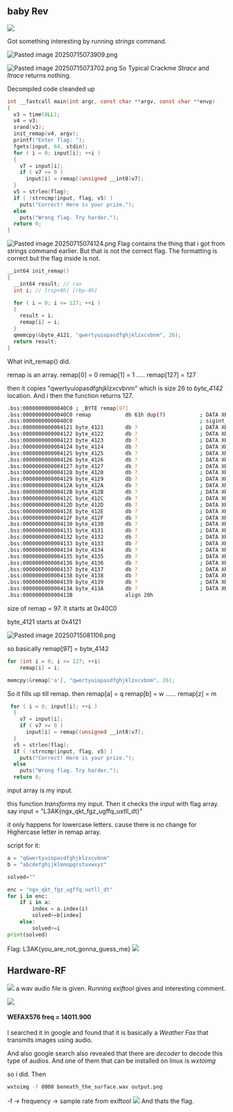 ## baby Rev
![](../attachments/Pasted%20image%2020250715145632.png)

Got something interesting by running *strings* command.

![Pasted image 20250715073909.png](../attachments/Pasted%20image%2020250715073909.png)

![Pasted image 20250715073702.png](../attachments/Pasted%20image%2020250715073702.png)
So Typical Crackme
*Strace* and *ltrace* returns nothing.

Decompiled code cleanded up
```C
int __fastcall main(int argc, const char **argv, const char **envp)
{
  v3 = time(0LL);
  v4 = v3;
  srand(v3);
  init_remap(v4, argv);
  printf("Enter flag: ");
  fgets(input, 64, stdin);
  for ( i = 0; input[i]; ++i )
  {
    v7 = input[i];
    if ( v7 >= 0 )
      input[i] = remap[(unsigned __int8)v7];
  }
  v5 = strlen(flag);
  if ( !strncmp(input, flag, v5) )
    puts("Correct! Here is your prize.");
  else
    puts("Wrong flag. Try harder.");
  return 0;
}
```

![Pasted image 20250715074124.png](../attachments/Pasted%20image%2020250715074124.png)
Flag contains the thing that i got from strings command earlier. But that is not the correct flag. The formatting is correct but the flag inside is not.


```c
__int64 init_remap()
{
  __int64 result; // rax
  int i; // [rsp+0h] [rbp-4h]

  for ( i = 0; i <= 127; ++i )
  {
    result = i;
    remap[i] = i;
  }
  qmemcpy(&byte_4121, "qwertyuiopasdfghjklzxcvbnm", 26);
  return result;
}
```

What init_remap() did.

remap is an array. 
remap[0] = 0
remap[1] = 1
.....
remap[127] = 127

then it copies "qwertyuiopasdfghjklzxcvbnm" which is size 26 to *byte_4142* location. And i
then the function returns 127.

```bash
.bss:00000000000040C0 ; _BYTE remap[97]
.bss:00000000000040C0 remap           db 61h dup(?)           ; DATA XREF: init_remap+1B↑o
.bss:00000000000040C0                                         ; sigint_handler+6D↑o ...
.bss:0000000000004121 byte_4121       db ?                    ; DATA XREF: init_remap+2F↑w
.bss:0000000000004122 byte_4122       db ?                    ; DATA XREF: init_remap+36↑w
.bss:0000000000004123 byte_4123       db ?                    ; DATA XREF: init_remap+3D↑w
.bss:0000000000004124 byte_4124       db ?                    ; DATA XREF: init_remap+44↑w
.bss:0000000000004125 byte_4125       db ?                    ; DATA XREF: init_remap+4B↑w
.bss:0000000000004126 byte_4126       db ?                    ; DATA XREF: init_remap+52↑w
.bss:0000000000004127 byte_4127       db ?                    ; DATA XREF: init_remap+59↑w
.bss:0000000000004128 byte_4128       db ?                    ; DATA XREF: init_remap+60↑w
.bss:0000000000004129 byte_4129       db ?                    ; DATA XREF: init_remap+67↑w
.bss:000000000000412A byte_412A       db ?                    ; DATA XREF: init_remap+6E↑w
.bss:000000000000412B byte_412B       db ?                    ; DATA XREF: init_remap+75↑w
.bss:000000000000412C byte_412C       db ?                    ; DATA XREF: init_remap+7C↑w
.bss:000000000000412D byte_412D       db ?                    ; DATA XREF: init_remap+83↑w
.bss:000000000000412E byte_412E       db ?                    ; DATA XREF: init_remap+8A↑w
.bss:000000000000412F byte_412F       db ?                    ; DATA XREF: init_remap+91↑w
.bss:0000000000004130 byte_4130       db ?                    ; DATA XREF: init_remap+98↑w
.bss:0000000000004131 byte_4131       db ?                    ; DATA XREF: init_remap+9F↑w
.bss:0000000000004132 byte_4132       db ?                    ; DATA XREF: init_remap+A6↑w
.bss:0000000000004133 byte_4133       db ?                    ; DATA XREF: init_remap+AD↑w
.bss:0000000000004134 byte_4134       db ?                    ; DATA XREF: init_remap+B4↑w
.bss:0000000000004135 byte_4135       db ?                    ; DATA XREF: init_remap+BB↑w
.bss:0000000000004136 byte_4136       db ?                    ; DATA XREF: init_remap+C2↑w
.bss:0000000000004137 byte_4137       db ?                    ; DATA XREF: init_remap+C9↑w
.bss:0000000000004138 byte_4138       db ?                    ; DATA XREF: init_remap+D0↑w
.bss:0000000000004139 byte_4139       db ?                    ; DATA XREF: init_remap+D7↑w
.bss:000000000000413A byte_413A       db ?                    ; DATA XREF: init_remap+DE↑w
.bss:000000000000413B                 align 20h

```

size of remap = 97.
It starts at 0x40C0

byte_4121 starts at 0x4121

![Pasted image 20250715081106.png](../attachments/Pasted%20image%2020250715081106.png)

so basically remap[97] = byte_4142

```c
for (int i = 0; i <= 127; ++i)
    remap[i] = i;

memcpy(&remap['a'], "qwertyuiopasdfghjklzxcvbnm", 26);

```

So it fills up till remap. then
remap[a] = q
remap[b] = w
......
remap[z] = m


```c
 for ( i = 0; input[i]; ++i )
  {
    v7 = input[i];
    if ( v7 >= 0 )
      input[i] = remap[(unsigned __int8)v7];
  }
  v5 = strlen(flag);
  if ( !strncmp(input, flag, v5) )
    puts("Correct! Here is your prize.");
  else
    puts("Wrong flag. Try harder.");
  return 0;
```
input array is my input.

this function *transforms* my input. Then it checks the input with flag array.
say input = "L3AK{ngx_qkt_fgz_ugffq_uxtll_dt}"

it only happens for lowercase letters. cause there is no change for Highercase letter in remap array.

script for it:
```python
a = "qGwertyuiopasdfghjklzxcvbnm"
b = "abcdefghijklmnopqrstuvwxyz"

solved=""

enc = "ngx_qkt_fgz_ugffq_uxtll_dt"
for i in enc:
    if i in a:
        index = a.index(i)
        solved+=b[index]
    else:
        solved+=i
print(solved)

```



Flag: L3AK{you_are_not_gonna_guess_me}
![](../attachments/Pasted%20image%2020250715093114.png)

## Hardware-RF
![](../attachments/Pasted%20image%2020250715144852.png)
a wav audio file is given. Running *exiftool* gives and interesting comment.

![](../attachments/Pasted%20image%2020250715144945.png)

#### WEFAX576 freq = 14011.900

I searched it in google and found that it is basically a *Weather Fax* that transmits images using audio.

And also google search also revealed that there are *decoder* to decode this type of audios.
And one of them that can be installed on linux is *wxtoimg*

so i did. Then 
```bash
wxtoimg -f 8000 beneath_the_surface.wav output.png
```

-f -> frequency -> sample rate from exiftool
![](../attachments/Pasted%20image%2020250715145559.png)
	And thats the flag.